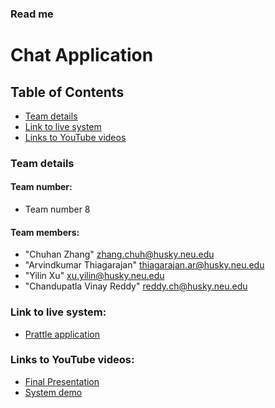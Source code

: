 ### Read me

# Chat Application  

## Table of Contents  
* [Team details](#team-details)  
* [Link to live system](#live-demo)  
* [Links to YouTube videos](#youtube)    

### <a name="team-details"></a>Team details

#### Team number:
* Team number 8  

#### Team members:  
* "Chuhan Zhang" <zhang.chuh@husky.neu.edu>  
* "Arvindkumar Thiagarajan" <thiagarajan.ar@husky.neu.edu>  
* "Yilin Xu" <xu.yilin@husky.neu.edu>  
* "Chandupatla Vinay Reddy" <reddy.ch@husky.neu.edu>  

### <a name="live-demo"></a>Link to live system:
* [Prattle application](http://128.31.27.184:8080/prattle/)  

### <a name="youtube"></a>Links to YouTube videos:
* [Final Presentation](https://youtu.be/dj00ILHB3yc)  
* [System demo](https://youtu.be/fQDUjuVkfzo)
